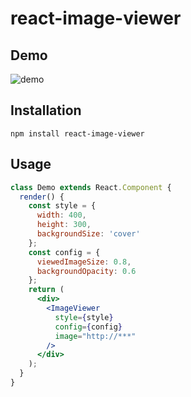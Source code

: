# react-image-viewer

## Demo
![demo](https://raw.githubusercontent.com/foisonocean/react-image-viewer/media/media/demo.gif)

## Installation
```
npm install react-image-viewer
```

## Usage
```jsx
class Demo extends React.Component {
  render() {
    const style = {
      width: 400,
      height: 300,
      backgroundSize: 'cover'
    };
    const config = {
      viewedImageSize: 0.8,
      backgroundOpacity: 0.6
    };
    return (
      <div>
        <ImageViewer
          style={style}
          config={config}
          image="http://***"
        />
      </div>
    );
  }
}
```
